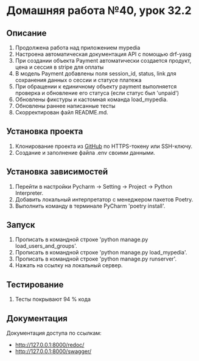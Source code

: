 # Домашняя работа №40, урок 32.2

## Описание
1. Продолжена работа над приложением mypedia
2. Настроена автоматическая документация API с помощью drf-yasg 
3. При создании объекта Payment автоматически создается продукт, цена и сессия в stripe для оплаты
4. В модель Payment добавлены поля session_id, status, link для сохранения данных о сессии и статусе платежа
5. При обращении к единичному объекту payment выполняется проверка и обновление его статуса (если статус был 'unpaid')
6. Обновлены фикстуры и кастомная команда load_mypedia. 
7. Обновлены раннее написанные тесты 
8. Скорректирован файл README.md.

## Установка проекта
1. Клонирование проекта из [GitHub](https://github.com/yolarus/homework_32_2) по HTTPS-токену или SSH-ключу.
2. Создание и заполнение файла .env своими данными.

## Установка зависимостей
1. Перейти в настройки Pycharm -> Setting -> Project -> Python Interpreter.
2. Добавить локальный интерпретатор с менеджером пакетов Poetry.
3. Выполнить команду в терминале PyCharm 'poetry install'.

## Запуск
1. Прописать в командной строке 'python manage.py load_users_and_groups'.
2. Прописать в командной строке 'python manage.py load_mypedia'. 
3. Прописать в командной строке 'python manage.py runserver'. 
4. Нажать на ссылку на локальный сервер.

## Тестирование
1. Тесты покрывают 94 % кода

## Документация
Документация доступа по ссылкам:
* http://127.0.0.1:8000/redoc/
* http://127.0.0.1:8000/swagger/